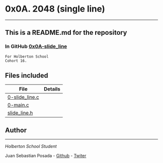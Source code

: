 # 0x0A. 2048 (single line)
***
## This is a README.md for the repository
### In GitHub [0x0A-slide_line]()
```
For Holberton School
Cohort 16.
```

## Files included

| File                 | Details                                    |
|--------------------- | ------------------------------------------ |
| [0-slide_line.c]() |	       |
| [0-main.c]() |	       |
| [slide_line.h]() |	       |



## Author
***
*Holberton School Student*

Juan Sebastian Posada  - [Github](https://github.com/Juansepo13) - [Twiter](https://twitter.com/@JuanSeb35904130)